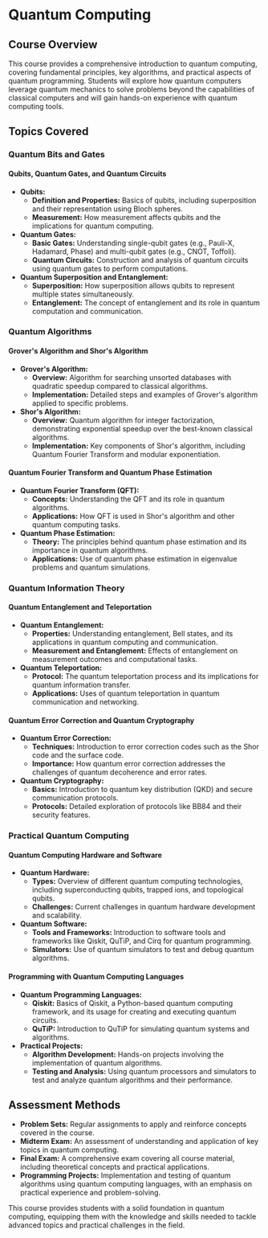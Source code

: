 # Quantum Computing

## Course Overview

This course provides a comprehensive introduction to quantum computing, covering fundamental principles, key algorithms, and practical aspects of quantum programming. Students will explore how quantum computers leverage quantum mechanics to solve problems beyond the capabilities of classical computers and will gain hands-on experience with quantum computing tools.

## Topics Covered

### Quantum Bits and Gates

#### **Qubits, Quantum Gates, and Quantum Circuits**

- **Qubits:**
  - **Definition and Properties:** Basics of qubits, including superposition and their representation using Bloch spheres.
  - **Measurement:** How measurement affects qubits and the implications for quantum computing.
- **Quantum Gates:**
  - **Basic Gates:** Understanding single-qubit gates (e.g., Pauli-X, Hadamard, Phase) and multi-qubit gates (e.g., CNOT, Toffoli).
  - **Quantum Circuits:** Construction and analysis of quantum circuits using quantum gates to perform computations.
- **Quantum Superposition and Entanglement:**
  - **Superposition:** How superposition allows qubits to represent multiple states simultaneously.
  - **Entanglement:** The concept of entanglement and its role in quantum computation and communication.

### Quantum Algorithms

#### **Grover's Algorithm and Shor's Algorithm**

- **Grover's Algorithm:**
  - **Overview:** Algorithm for searching unsorted databases with quadratic speedup compared to classical algorithms.
  - **Implementation:** Detailed steps and examples of Grover's algorithm applied to specific problems.
- **Shor's Algorithm:**
  - **Overview:** Quantum algorithm for integer factorization, demonstrating exponential speedup over the best-known classical algorithms.
  - **Implementation:** Key components of Shor's algorithm, including Quantum Fourier Transform and modular exponentiation.

#### **Quantum Fourier Transform and Quantum Phase Estimation**

- **Quantum Fourier Transform (QFT):**
  - **Concepts:** Understanding the QFT and its role in quantum algorithms.
  - **Applications:** How QFT is used in Shor's algorithm and other quantum computing tasks.
- **Quantum Phase Estimation:**
  - **Theory:** The principles behind quantum phase estimation and its importance in quantum algorithms.
  - **Applications:** Use of quantum phase estimation in eigenvalue problems and quantum simulations.

### Quantum Information Theory

#### **Quantum Entanglement and Teleportation**

- **Quantum Entanglement:**
  - **Properties:** Understanding entanglement, Bell states, and its applications in quantum computing and communication.
  - **Measurement and Entanglement:** Effects of entanglement on measurement outcomes and computational tasks.
- **Quantum Teleportation:**
  - **Protocol:** The quantum teleportation process and its implications for quantum information transfer.
  - **Applications:** Uses of quantum teleportation in quantum communication and networking.

#### **Quantum Error Correction and Quantum Cryptography**

- **Quantum Error Correction:**
  - **Techniques:** Introduction to error correction codes such as the Shor code and the surface code.
  - **Importance:** How quantum error correction addresses the challenges of quantum decoherence and error rates.
- **Quantum Cryptography:**
  - **Basics:** Introduction to quantum key distribution (QKD) and secure communication protocols.
  - **Protocols:** Detailed exploration of protocols like BB84 and their security features.

### Practical Quantum Computing

#### **Quantum Computing Hardware and Software**

- **Quantum Hardware:**
  - **Types:** Overview of different quantum computing technologies, including superconducting qubits, trapped ions, and topological qubits.
  - **Challenges:** Current challenges in quantum hardware development and scalability.
- **Quantum Software:**
  - **Tools and Frameworks:** Introduction to software tools and frameworks like Qiskit, QuTiP, and Cirq for quantum programming.
  - **Simulators:** Use of quantum simulators to test and debug quantum algorithms.

#### **Programming with Quantum Computing Languages**

- **Quantum Programming Languages:**
  - **Qiskit:** Basics of Qiskit, a Python-based quantum computing framework, and its usage for creating and executing quantum circuits.
  - **QuTiP:** Introduction to QuTiP for simulating quantum systems and algorithms.
- **Practical Projects:**
  - **Algorithm Development:** Hands-on projects involving the implementation of quantum algorithms.
  - **Testing and Analysis:** Using quantum processors and simulators to test and analyze quantum algorithms and their performance.

## Assessment Methods

- **Problem Sets:** Regular assignments to apply and reinforce concepts covered in the course.
- **Midterm Exam:** An assessment of understanding and application of key topics in quantum computing.
- **Final Exam:** A comprehensive exam covering all course material, including theoretical concepts and practical applications.
- **Programming Projects:** Implementation and testing of quantum algorithms using quantum computing languages, with an emphasis on practical experience and problem-solving.

This course provides students with a solid foundation in quantum computing, equipping them with the knowledge and skills needed to tackle advanced topics and practical challenges in the field.